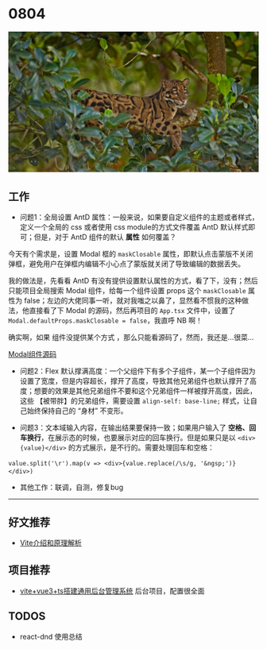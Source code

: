 
# 0804

![](./bg-imgs/0804.jpg)

## 工作

- 问题1：全局设置 AntD 属性：一般来说，如果要自定义组件的主题或者样式，定义一个全局的 css 或者使用 css module的方式文件覆盖 AntD 默认样式即可；但是，对于 AntD 组件的默认 **属性** 如何覆盖？

今天有个需求是，设置 Modal 框的 `maskClosable` 属性，即默认点击蒙版不关闭弹框，避免用户在弹框内编辑不小心点了蒙版就关闭了导致编辑的数据丢失。

我的做法是，先看看 AntD 有没有提供设置默认属性的方式，看了下，没有；然后只能项目全局搜索 Modal 组件，给每一个组件设置 props 这个 `maskClosable` 属性为 false；左边的大佬同事一听，就对我嗤之以鼻了，显然看不惯我的这种做法，他直接看了下 Modal 的源码，然后再项目的 `App.tsx` 文件中，设置了 `Modal.defaultProps.maskClosable = false`，我直呼 NB 啊！

确实啊，如果 组件没提供某个方式 ，那么只能看源码了，然而，我还是...很菜...

[Modal组件源码](https://github.com/ant-design/ant-design/blob/master/components/modal/Modal.tsx)

- 问题2：Flex 默认撑满高度：一个父组件下有多个子组件，某一个子组件因为设置了宽度，但是内容超长，撑开了高度，导致其他兄弟组件也默认撑开了高度；想要的效果是其他兄弟组件不要和这个兄弟组件一样被撑开高度，因此，这些 【被带胖】的兄弟组件，需要设置 `align-self: base-line;` 样式，让自己始终保持自己的 “身材” 不变形。

- 问题3：文本域输入内容，在输出结果要保持一致；如果用户输入了 **空格、回车换行**，在展示态的时候，也要展示对应的回车换行。但是如果只是以 `<div>{value}</div>` 的方式展示，是不行的。需要处理回车和空格：

```
value.split('\r').map(v => <div>{value.replace(/\s/g, '&ngsp;')}</div>)
```

- 其他工作：联调，自测，修复bug



---

## 好文推荐

- [Vite介绍和原理解析](https://juejin.cn/post/6992200385561624607?from=main_page)

## 项目推荐

- [vite+vue3+ts搭建通用后台管理系统](https://segmentfault.com/a/1190000040096254) 后台项目，配置很全面


## TODOS

- react-dnd 使用总结